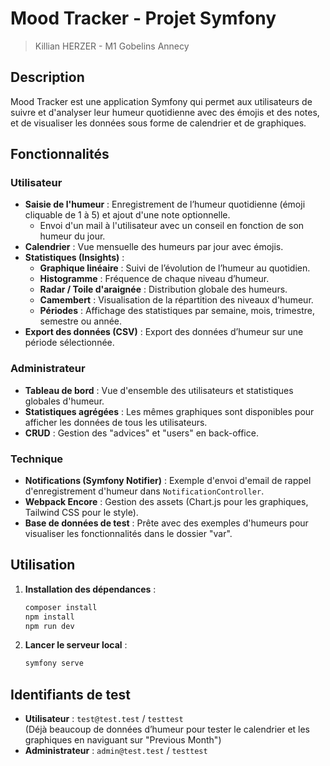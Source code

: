 # Mood Tracker - Projet Symfony

> Killian HERZER - M1 Gobelins Annecy

## Description

Mood Tracker est une application Symfony qui permet aux utilisateurs de suivre et d'analyser leur humeur quotidienne avec des émojis et des notes, et de visualiser les données sous forme de calendrier et de graphiques.

## Fonctionnalités

### Utilisateur

- **Saisie de l'humeur** : Enregistrement de l’humeur quotidienne (émoji cliquable de 1 à 5) et ajout d'une note optionnelle.
  - Envoi d'un mail à l'utilisateur avec un conseil en fonction de son humeur du jour.
- **Calendrier** : Vue mensuelle des humeurs par jour avec émojis.
- **Statistiques (Insights)** :
    - **Graphique linéaire** : Suivi de l’évolution de l’humeur au quotidien.
    - **Histogramme** : Fréquence de chaque niveau d’humeur.
    - **Radar / Toile d'araignée** : Distribution globale des humeurs.
    - **Camembert** : Visualisation de la répartition des niveaux d'humeur.
    - **Périodes** : Affichage des statistiques par semaine, mois, trimestre, semestre ou année.
- **Export des données (CSV)** : Export des données d’humeur sur une période sélectionnée.

### Administrateur

- **Tableau de bord** : Vue d'ensemble des utilisateurs et statistiques globales d'humeur.
- **Statistiques agrégées** : Les mêmes graphiques sont disponibles pour afficher les données de tous les utilisateurs.
- **CRUD** : Gestion des "advices" et "users" en back-office.

### Technique

- **Notifications (Symfony Notifier)** : Exemple d'envoi d'email de rappel d'enregistrement d'humeur dans `NotificationController`.
- **Webpack Encore** : Gestion des assets (Chart.js pour les graphiques, Tailwind CSS pour le style).
- **Base de données de test** : Prête avec des exemples d'humeurs pour visualiser les fonctionnalités dans le dossier "var".

## Utilisation

1. **Installation des dépendances** :
   ```bash
   composer install
   npm install
   npm run dev
   ```

2. **Lancer le serveur local** :
   ```bash
   symfony serve
   ```

## Identifiants de test

- **Utilisateur** : `test@test.test` / `testtest`  
  (Déjà beaucoup de données d’humeur pour tester le calendrier et les graphiques en naviguant sur "Previous Month")
- **Administrateur** : `admin@test.test` / `testtest`

